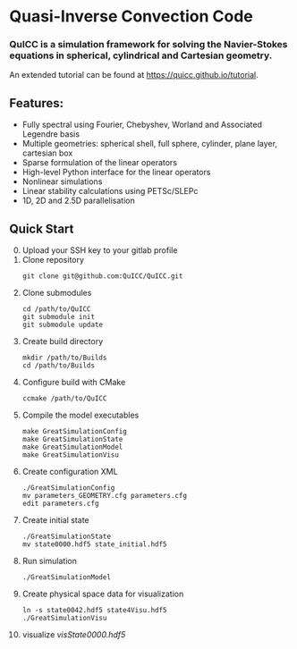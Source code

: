 # Quasi-Inverse Convection Code

### QuICC is a simulation framework for solving the Navier-Stokes equations in spherical, cylindrical and Cartesian geometry.

An extended tutorial can be found at <https://quicc.github.io/tutorial>.

## Features:

   - Fully spectral using Fourier, Chebyshev, Worland and Associated Legendre basis
   - Multiple geometries: spherical shell, full sphere, cylinder, plane layer, cartesian box
   - Sparse formulation of the linear operators
   - High-level Python interface for the linear operators
   - Nonlinear simulations
   - Linear stability calculations using PETSc/SLEPc
   - 1D, 2D and 2.5D parallelisation

## Quick Start

0. Upload your SSH key to your gitlab profile
1. Clone repository
   ```
   git clone git@github.com:QuICC/QuICC.git
   ```
2. Clone submodules
   ```
   cd /path/to/QuICC
   git submodule init
   git submodule update
   ```
3. Create build directory
   ```
   mkdir /path/to/Builds
   cd /path/to/Builds
   ```
4. Configure build with CMake
   ```
   ccmake /path/to/QuICC
   ```
5. Compile the model executables
   ```
   make GreatSimulationConfig
   make GreatSimulationState
   make GreatSimulationModel
   make GreatSimulationVisu
   ```
6. Create configuration XML
   ```
   ./GreatSimulationConfig
   mv parameters_GEOMETRY.cfg parameters.cfg
   edit parameters.cfg
   ```
7. Create initial state
   ```
   ./GreatSimulationState
   mv state0000.hdf5 state_initial.hdf5
   ```
8. Run simulation
   ```
   ./GreatSimulationModel
   ```
9. Create physical space data for visualization
   ```
   ln -s state0042.hdf5 state4Visu.hdf5
   ./GreatSimulationVisu
   ```
10. visualize *visState0000.hdf5*
